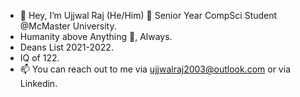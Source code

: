 - 👋 Hey, I’m Ujjwal Raj (He/Him) 🧿 Senior Year CompSci Student @McMaster University. 
- Humanity above Anything 🧿, Always. 
- Deans List 2021-2022.
- IQ of 122.
- 📫 You can reach out to me via ujjwalraj2003@outlook.com or via Linkedin. 

<!---
UjjwalRaj18/UjjwalRaj18 is a ✨ special ✨ repository because its `README.md` (this file) appears on your GitHub profile.
You can click the Preview link to take a look at your changes.
--->
